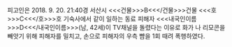 피고인은 2018. 9. 20. 21:40경 서산시 <<<건물>>>B<<</건물>>>건물 <<<호>>>C<<</호>>>호 기숙사에서 같이 일하는 동료 피해자 <<<내국인이름>>>D<<</내국인이름>>>(남, 42세)이 TV채널을 돌렸다는 이유로 화가 나 리모콘을 빼앗기 위해 피해자를 밀치고, 손으로 피해자의 우측 뺨을 1회 때려 폭행하였다.